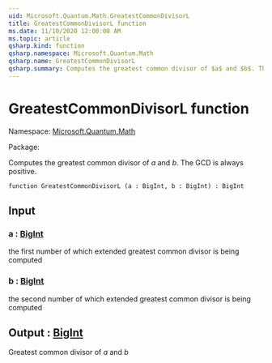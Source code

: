 ```yaml
---
uid: Microsoft.Quantum.Math.GreatestCommonDivisorL
title: GreatestCommonDivisorL function
ms.date: 11/10/2020 12:00:00 AM
ms.topic: article
qsharp.kind: function
qsharp.namespace: Microsoft.Quantum.Math
qsharp.name: GreatestCommonDivisorL
qsharp.summary: Computes the greatest common divisor of $a$ and $b$. The GCD is always positive.
---
```


# GreatestCommonDivisorL function

Namespace: [Microsoft.Quantum.Math](xref:Microsoft.Quantum.Math)

Package: [](https://nuget.org/packages/)


Computes the greatest common divisor of $a$ and $b$. The GCD is always positive.

```qsharp
function GreatestCommonDivisorL (a : BigInt, b : BigInt) : BigInt
```


## Input

### a : [BigInt](xref:microsoft.quantum.lang-ref.bigint)

the first number of which extended greatest common divisor is being computed


### b : [BigInt](xref:microsoft.quantum.lang-ref.bigint)

the second number of which extended greatest common divisor is being computed



## Output : [BigInt](xref:microsoft.quantum.lang-ref.bigint)

Greatest common divisor of $a$ and $b$